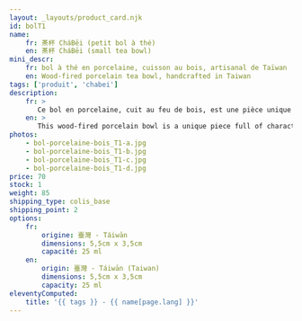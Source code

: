 ```yaml
---
layout: _layouts/product_card.njk
id: bolT1
name:
    fr: 茶杯 CháBēi (petit bol à thé) 
    en: 茶杯 CháBēi (small tea bowl)
mini_descr:
    fr: bol à thé en porcelaine, cuisson au bois, artisanal de Taïwan
    en: Wood-fired porcelain tea bowl, handcrafted in Taiwan
tags: ['produit', 'chabei']
description: 
    fr: >
       Ce bol en porcelaine, cuit au feu de bois, est une pièce unique empreinte de caractère. Ses teintes naturelles et son émail craquelé apportent une esthétique organique et apaisante.<!--more--> Parfait pour savourer vos thés préférés dans un esprit chaleureux et authentique.
    en: >
       This wood-fired porcelain bowl is a unique piece full of character. Its natural tones and crackled glaze bring an organic and soothing aesthetic.<!--more--> Perfect for enjoying your favorite teas with a warm and authentic touch.
photos:
    - bol-porcelaine-bois_T1-a.jpg
    - bol-porcelaine-bois_T1-b.jpg
    - bol-porcelaine-bois_T1-c.jpg
    - bol-porcelaine-bois_T1-d.jpg
price: 70
stock: 1
weight: 85
shipping_type: colis_base
shipping_point: 2
options:
    fr:
        origine: 臺灣 - Táiwān
        dimensions: 5,5cm x 3,5cm
        capacité: 25 ml
    en:
        origin: 臺灣 - Táiwān (Taiwan)
        dimensions: 5,5cm x 3,5cm
        capacity: 25 ml
eleventyComputed:
    title: '{{ tags }} - {{ name[page.lang] }}'
---
```

